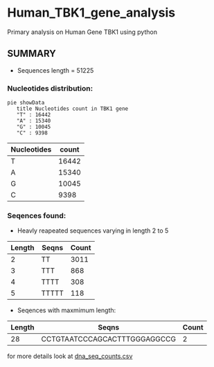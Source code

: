 # Human_TBK1_gene_analysis
Primary analysis on Human Gene TBK1 using python

## SUMMARY
- Sequences length = 51225

### Nucleotides distribution:

```mermaid
pie showData
   title Nucleotides count in TBK1 gene
   "T" : 16442
   "A" : 15340
   "G" : 10045
   "C" : 9398
```

|Nucleotides|count|
|-|-|
|T | 16442|
|A | 15340|
|G | 10045|
|C | 9398|

### Seqences found:

- Heavly reapeated sequences varying in length 2 to 5

|Length| Seqns| Count|
|------|------|------|
|2| TT| 3011|
|3| TTT| 868|
|4| TTTT| 308|
|5| TTTTT| 118|

- Seqences with maxmimum length:

|Length| Seqns| Count|
|------|------|------|
|28| CCTGTAATCCCAGCACTTTGGGAGGCCG| 2|

for more details look at [dna_seq_counts.csv](./dna_seq_counts.csv)
